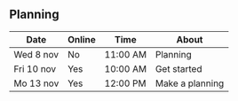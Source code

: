 ## Planning

|Date|Online|Time| About
|---|---|---|---
|Wed 8 nov| No | 11:00 AM | Planning
|Fri 10 nov| Yes| 10:00 AM | Get started
| Mo 13 nov| Yes| 12:00 PM| Make a planning
